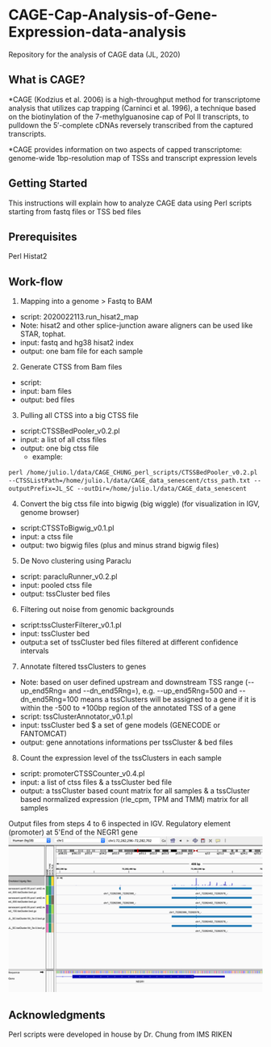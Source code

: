 # CAGE-Cap-Analysis-of-Gene-Expression-data-analysis
Repository for the analysis of CAGE data 
(JL, 2020)
## What is CAGE?
*CAGE (Kodzius et al. 2006) is a high-throughput method for transcriptome analysis that utilizes cap trapping (Carninci et al. 1996), a technique based on the biotinylation of the 7-methylguanosine cap of Pol II transcripts, to pulldown the 5′-complete cDNAs reversely transcribed from the captured transcripts.

*CAGE provides information on two aspects of capped transcriptome: genome-wide 1bp-resolution map of TSSs and transcript expression levels

## Getting Started
This  instructions will explain how to analyze CAGE data using Perl scripts starting from fastq files or TSS bed files
## Prerequisites
Perl
Histat2

## Work-flow
1. Mapping into a genome  > Fastq to BAM
* script: 2020022113.run_hisat2_map
* Note: hisat2 and other splice-junction aware aligners can be used like STAR, tophat.
* input: fastq and hg38 hisat2 index
* output: one bam file for each sample 
2. Generate CTSS from Bam files 
* script: 
* input: bam files
* output: bed files
3. Pulling all CTSS into a big CTSS file
* script:CTSSBedPooler_v0.2.pl
* input:	a list of all ctss files
* output:	one big ctss file
  - example:
```
perl /home/julio.l/data/CAGE_CHUNG_perl_scripts/CTSSBedPooler_v0.2.pl --CTSSListPath=/home/julio.l/data/CAGE_data_senescent/ctss_path.txt --outputPrefix=JL_SC --outDir=/home/julio.l/data/CAGE_data_senescent
```

4. Convert the big ctss file into bigwig (big wiggle)  (for visualization in IGV, genome browser)
* script:CTSSToBigwig_v0.1.pl
* input: a ctss file
* output: two bigwig files (plus and minus strand bigwig files)
5. De Novo clustering using Paraclu
* script: paracluRunner_v0.2.pl
* input: pooled ctss file
* output: tssCluster bed files
6. Filtering out noise from genomic backgrounds
* script:tssClusterFilterer_v0.1.pl
* input: tssCluster bed
* output:a set of tssCluster bed files filtered at different confidence intervals
7. Annotate filtered tssClusters to genes
* Note: based on user defined upstream and downstream TSS range (--up_end5Rng= and --dn_end5Rng=), e.g. --up_end5Rng=500 and --dn_end5Rng=100 means a tssClusters will be assigned to a gene if it is within the -500 to +100bp region of the annotated TSS of a gene
* script: tssClusterAnnotator_v0.1.pl
* input: tssCluster bed $ a set of gene models (GENECODE or  FANTOMCAT)
* output: gene annotations informations per tssCluster & bed files 
8. Count the expression level of the tssClusters in each sample
* script: promoterCTSSCounter_v0.4.pl
* input: a list of ctss files & a tssCluster bed file
* output: a tssCluster based count matrix for all samples & a tssCluster based normalized expression (rle_cpm, TPM and TMM) matrix for all samples

Output files from steps 4 to 6 inspected in IGV. Regulatory element (promoter) at 5'End of the NEGR1 gene
![File inspection in IGV from 4 to 6](https://github.com/JulioLeonIncio/CAGE-CAGE-Cap-Analysis-of-Gene-Expression-data-analysis/blob/master/image.png)



## Acknowledgments
Perl scripts were developed in house by Dr. Chung from IMS RIKEN
